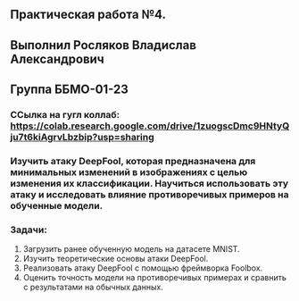 ## Практическая работа №4.
## Выполнил Росляков Владислав Александрович
## Группа ББМО-01-23
### ССылка на гугл коллаб: https://colab.research.google.com/drive/1zuogscDmc9HNtyQju7t6kiAgrvLbzbip?usp=sharing 
### Изучить атаку DeepFool, которая предназначена для минимальных изменений в изображениях с целью изменения их классификации. Научиться использовать эту атаку и исследовать влияние противоречивых примеров на обученные модели.

### Задачи:

 1) Загрузить ранее обученную модель на датасете MNIST.
 2) Изучить теоретические основы атаки DeepFool.
 3) Реализовать атаку DeepFool с помощью фреймворка Foolbox.
 4) Оценить точность модели на противоречивых примерах и сравнить с результатами на обычных данных.
